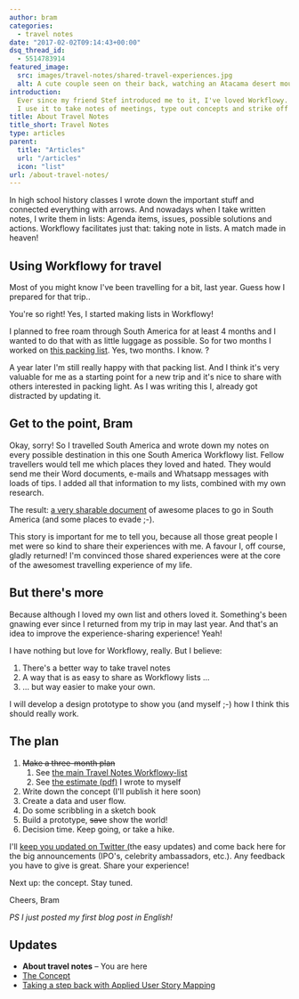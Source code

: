 ```yaml
---
author: bram
categories:
  - travel notes
date: "2017-02-02T09:14:43+00:00"
dsq_thread_id:
  - 5514783914
featured_image:
  src: images/travel-notes/shared-travel-experiences.jpg
  alt: A cute couple seen on their back, watching an Atacama desert mountain and lake view
introduction:
  Ever since my friend Stef introduced me to it, I've loved Workflowy.
  I use it to take notes of meetings, type out concepts and strike off todo lists. I don't always use it, because sometimes I feel like writing in IA Writer, Google Docs or just an old fashioned email. But of all of these apps I might love Workflowy most, because it fits my style.
title: About Travel Notes
title_short: Travel Notes
type: articles
parent:
  title: "Articles"
  url: "/articles"
  icon: "list"
url: /about-travel-notes/
---
```


In high school history classes I wrote down the important stuff and connected everything with arrows. And nowadays when I take written notes, I write them in lists: Agenda items, issues, possible solutions and actions. Workflowy facilitates just that: taking note in lists. A match made in heaven!

## Using Workflowy for travel

Most of you might know I've been travelling for a bit, last year. Guess how I prepared for that trip..

You're so right! Yes, I started making lists in Workflowy!

I planned to free roam through South America for at least 4 months and I wanted to do that with as little luggage as possible. So for two months I worked on [this packing list][1]. Yes, two months. I know. ?

A year later I'm still really happy with that packing list. And I think it's very valuable for me as a starting point for a new trip and it's nice to share with others interested in packing light. As I was writing this I, already got distracted by updating it.

## Get to the point, Bram

Okay, sorry! So I travelled South America and wrote down my notes on every possible destination in this one South America Workflowy list. Fellow travellers would tell me which places they loved and hated. They would send me their Word documents, e-mails and Whatsapp messages with loads of tips. I added all that information to my lists, combined with my own research.

The result: [a very sharable document][2] of awesome places to go in South America (and some places to evade ;-).

This story is important for me to tell you, because all those great people I met were so kind to share their experiences with me. A favour I, off course, gladly returned! I'm convinced those shared experiences were at the core of the awesomest travelling experience of my life.

## But there's more

Because although I loved my own list and others loved it. Something's been gnawing ever since I returned from my trip in may last year. And that's an idea to improve the experience-sharing experience! Yeah!

I have nothing but love for Workflowy, really. But I believe:

1. There's a better way to take travel notes
2. A way that is as easy to share as Workflowy lists &#8230;
3. &#8230; but way easier to make your own.

I will develop a design prototype to show you (and myself ;-) how I think this should really work.

## The plan

1. <del>Make a three-month plan</del>
   1. See [the main Travel Notes Workflowy-list][3]
   2. See [the estimate (pdf)][4] I wrote to myself<del></del>
2. Write down the concept (I'll publish it here soon)
3. Create a data and user flow.
4. Do some scribbling in a sketch book
5. Build a prototype, <del>save</del> show the world!
6. Decision time. Keep going, or take a hike.

I'll [keep you updated on Twitter (][5]the easy updates) and come back here for the big announcements (IPO's, celebrity ambassadors, etc.). Any feedback you have to give is great. Share your experience!

Next up: the concept. Stay tuned.

Cheers,
Bram

_PS_
_I just posted my first blog post in English!_

## **Updates**

- **About travel notes** &#8211; You are here
- [The Concept][6]
- [Taking a step back with Applied User Story Mapping][7]

[1]: https://workflowy.com/s/bLm4mVvK9P
[2]: https://workflowy.com/s/PJaCKqLdgf
[3]: https://workflowy.com/s/qztTCz01Gu
[4]: https://www.dropbox.com/s/sul8x83ifev0dyz/bramwillemse-estimate-travelnotes.pdf?dl=0
[5]: http:s//twitter.com/bramwillemse
[6]: /travel-notes-concept/
[7]: /travel-notes-taking-step-back-applied-user-story-mapping/
